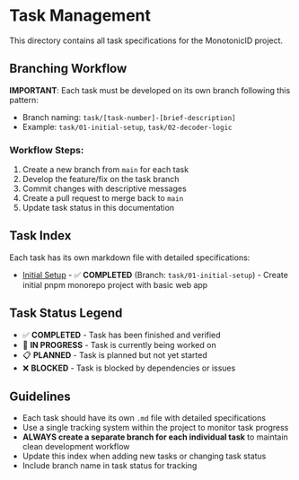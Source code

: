 # Task Management

This directory contains all task specifications for the MonotonicID project.

## Branching Workflow

**IMPORTANT**: Each task must be developed on its own branch following this pattern:
- Branch naming: `task/[task-number]-[brief-description]`
- Example: `task/01-initial-setup`, `task/02-decoder-logic`

### Workflow Steps:
1. Create a new branch from `main` for each task
2. Develop the feature/fix on the task branch
3. Commit changes with descriptive messages
4. Create a pull request to merge back to `main`
5. Update task status in this documentation

## Task Index

Each task has its own markdown file with detailed specifications:

- [Initial Setup](./01-initial-setup.md) - ✅ **COMPLETED** (Branch: `task/01-initial-setup`) - Create initial pnpm monorepo project with basic web app

## Task Status Legend

- ✅ **COMPLETED** - Task has been finished and verified
- 🔄 **IN PROGRESS** - Task is currently being worked on
- 📋 **PLANNED** - Task is planned but not yet started
- ❌ **BLOCKED** - Task is blocked by dependencies or issues

## Guidelines

- Each task should have its own `.md` file with detailed specifications
- Use a single tracking system within the project to monitor task progress
- **ALWAYS create a separate branch for each individual task** to maintain clean development workflow
- Update this index when adding new tasks or changing task status
- Include branch name in task status for tracking
